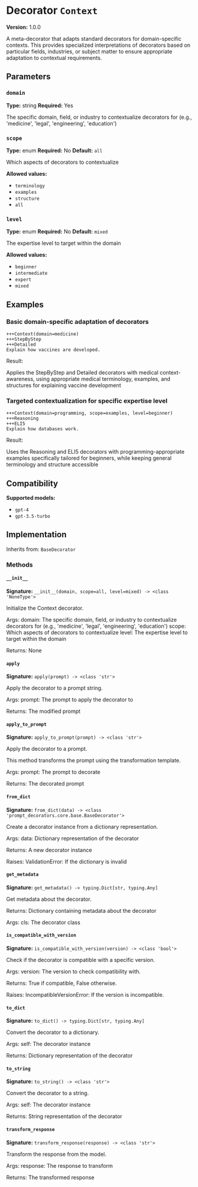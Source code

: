 # Decorator `Context`

**Version:** 1.0.0

A meta-decorator that adapts standard decorators for domain-specific contexts. This provides specialized interpretations of decorators based on particular fields, industries, or subject matter to ensure appropriate adaptation to contextual requirements.

## Parameters

### `domain`

**Type:** string
**Required:** Yes

The specific domain, field, or industry to contextualize decorators for (e.g., 'medicine', 'legal', 'engineering', 'education')

### `scope`

**Type:** enum
**Required:** No
**Default:** `all`

Which aspects of decorators to contextualize

**Allowed values:**

- `terminology`
- `examples`
- `structure`
- `all`

### `level`

**Type:** enum
**Required:** No
**Default:** `mixed`

The expertise level to target within the domain

**Allowed values:**

- `beginner`
- `intermediate`
- `expert`
- `mixed`

## Examples

### Basic domain-specific adaptation of decorators

```
+++Context(domain=medicine)
+++StepByStep
+++Detailed
Explain how vaccines are developed.
```

Result:

Applies the StepByStep and Detailed decorators with medical context-awareness, using appropriate medical terminology, examples, and structures for explaining vaccine development

### Targeted contextualization for specific expertise level

```
+++Context(domain=programming, scope=examples, level=beginner)
+++Reasoning
+++ELI5
Explain how databases work.
```

Result:

Uses the Reasoning and ELI5 decorators with programming-appropriate examples specifically tailored for beginners, while keeping general terminology and structure accessible

## Compatibility

**Supported models:**

- `gpt-4`
- `gpt-3.5-turbo`

## Implementation

Inherits from: `BaseDecorator`

### Methods

#### `__init__`

**Signature:** `__init__(domain, scope=all, level=mixed) -> <class 'NoneType'>`

Initialize the Context decorator.

Args:
    domain: The specific domain, field, or industry to contextualize decorators for (e.g., 'medicine', 'legal', 'engineering', 'education')
    scope: Which aspects of decorators to contextualize
    level: The expertise level to target within the domain


Returns:
    None

#### `apply`

**Signature:** `apply(prompt) -> <class 'str'>`

Apply the decorator to a prompt string.

Args:
    prompt: The prompt to apply the decorator to


Returns:
    The modified prompt

#### `apply_to_prompt`

**Signature:** `apply_to_prompt(prompt) -> <class 'str'>`

Apply the decorator to a prompt.

This method transforms the prompt using the transformation template.

Args:
    prompt: The prompt to decorate

Returns:
    The decorated prompt

#### `from_dict`

**Signature:** `from_dict(data) -> <class 'prompt_decorators.core.base.BaseDecorator'>`

Create a decorator instance from a dictionary representation.

Args:
    data: Dictionary representation of the decorator

Returns:
    A new decorator instance

Raises:
    ValidationError: If the dictionary is invalid

#### `get_metadata`

**Signature:** `get_metadata() -> typing.Dict[str, typing.Any]`

Get metadata about the decorator.

Returns:
    Dictionary containing metadata about the decorator


Args:
    cls: The decorator class

#### `is_compatible_with_version`

**Signature:** `is_compatible_with_version(version) -> <class 'bool'>`

Check if the decorator is compatible with a specific version.

Args:
    version: The version to check compatibility with.


Returns:
    True if compatible, False otherwise.


Raises:
    IncompatibleVersionError: If the version is incompatible.

#### `to_dict`

**Signature:** `to_dict() -> typing.Dict[str, typing.Any]`

Convert the decorator to a dictionary.

Args:
    self: The decorator instance

Returns:
    Dictionary representation of the decorator

#### `to_string`

**Signature:** `to_string() -> <class 'str'>`

Convert the decorator to a string.

Args:
    self: The decorator instance

Returns:
    String representation of the decorator

#### `transform_response`

**Signature:** `transform_response(response) -> <class 'str'>`

Transform the response from the model.

Args:
    response: The response to transform

Returns:
    The transformed response
